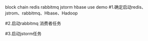 block chain redis rabbitmq jstorm hbase use demo
#1.确定启动redis、jstrom、rabbitmq、Hbase、Hadoop

#2.启动rabbitmq 消费者任务 

#3.启动jstorm任务